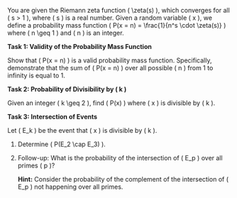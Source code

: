You are given the Riemann zeta function \( \zeta(s) \), which converges for all \( s > 1 \), where \( s \) is a real number. Given a random variable \( x \), we define a probability mass function \( P(x = n) = \frac{1}{n^s \cdot \zeta(s)} \) where \( n \geq 1 \) and \( n \) is an integer.

**Task 1: Validity of the Probability Mass Function**

Show that \( P(x = n) \) is a valid probability mass function. Specifically, demonstrate that the sum of \( P(x = n) \) over all possible \( n \) from 1 to infinity is equal to 1.

**Task 2: Probability of Divisibility by \( k \)**

Given an integer \( k \geq 2 \), find \( P(x) \) where \( x \) is divisible by \( k \).

**Task 3: Intersection of Events**

Let \( E_k \) be the event that \( x \) is divisible by \( k \).

1. Determine \( P(E_2 \cap E_3) \).
2. Follow-up: What is the probability of the intersection of \( E_p \) over all primes \( p \)?

   **Hint:** Consider the probability of the complement of the intersection of \( E_p \) not happening over all primes.